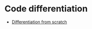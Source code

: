 # Code differentiation

- [Differentiation from scratch](https://towardsdatascience.com/build-your-own-automatic-differentiation-program-6ecd585eec2a)
